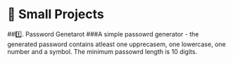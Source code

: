 # 🎰 Small Projects

##1️⃣. Password Genetarot
	###A simple passowrd generator - the generated password contains atleast one upprecasem, one lowercase, one number and a symbol. The minimum passowrd length is 10 digits.